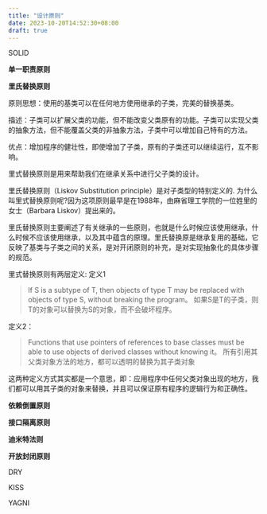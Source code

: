 ```yaml
---
title: "设计原则"
date: 2023-10-20T14:52:30+08:00
draft: true
---
```


SOLID

**单一职责原则**


**里氏替换原则**

原则思想：使用的基类可以在任何地方使用继承的子类，完美的替换基类。

描述：子类可以扩展父类的功能，但不能改变父类原有的功能。子类可以实现父类的抽象方法，但不能覆盖父类的非抽象方法，子类中可以增加自己特有的方法。

优点：增加程序的健壮性，即使增加了子类，原有的子类还可以继续运行，互不影响。

里式替换原则是用来帮助我们在继承关系中进行父子类的设计。

里氏替换原则（Liskov Substitution principle）是对子类型的特别定义的. 为什么叫里式替换原则呢?因为这项原则最早是在1988年，由麻省理工学院的一位姓里的女士（Barbara Liskov）提出来的。

里氏替换原则主要阐述了有关继承的一些原则，也就是什么时候应该使用继承，什么时候不应该使用继承，以及其中蕴含的原理。里氏替换原是继承复用的基础，它反映了基类与子类之间的关系，是对开闭原则的补充，是对实现抽象化的具体步骤的规范。

里式替换原则有两层定义:
定义1

> If S is a subtype of T, then objects of type T may be replaced with objects of type S, without breaking the program。
 如果S是T的子类，则T的对象可以替换为S的对象，而不会破坏程序。
 

定义2：

> Functions that use pointers of references to base classes must be able to use objects of derived classes without knowing it。
> 所有引用其父类对象方法的地方，都可以透明的替换为其子类对象
 

这两种定义方式其实都是一个意思，即：应用程序中任何父类对象出现的地方，我们都可以用其子类的对象来替换，并且可以保证原有程序的逻辑行为和正确性。

**依赖倒置原则**

**接口隔离原则**

**迪米特法则**

**开放封闭原则**

DRY

KISS

YAGNI